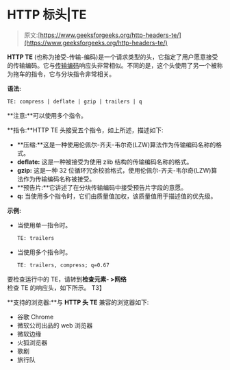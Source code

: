 # HTTP 标头|TE

> 原文:[https://www.geeksforgeeks.org/http-headers-te/](https://www.geeksforgeeks.org/http-headers-te/)

**HTTP TE** (也称为接受-传输-编码)是一个请求类型的头，它指定了用户愿意接受的传输编码。它与[传输编码](https://www.geeksforgeeks.org/http-headers-transfer-encoding/)响应头非常相似。不同的是，这个头使用了另一个被称为拖车的指令，它与分块指令非常相关。

**语法:**

```html
TE: compress | deflate | gzip | trailers | q
```

**注意:**可以使用多个指令。

**指令:**HTTP TE 头接受五个指令，如上所述，描述如下:

*   **压缩:**这是一种使用伦佩尔-齐夫-韦尔奇(LZW)算法作为传输编码名称的格式。
*   **deflate:** 这是一种被接受为使用 zlib 结构的传输编码名称的格式。
*   **gzip:** 这是一种 32 位循环冗余校验格式，使用伦佩尔-齐夫-韦尔奇(LZW)算法作为传输编码名称被接受。
*   **预告片:**它讲述了在分块传输编码中接受预告片字段的意愿。
*   **q:** 当使用多个指令时，它们由质量值加权，该质量值用于描述值的优先级。

**示例:**

*   当使用单一指令时。

    ```html
    TE: trailers
    ```

*   当使用多个指令时。

    ```html
    TE: trailers, compress; q=0.67
    ```

要检查运行中的 TE，请转到**检查元素- >网络**检查 TE 的响应头，如下所示。
T3】

**支持的浏览器:**与 **HTTP 头 TE** 兼容的浏览器如下:

*   谷歌 Chrome
*   微软公司出品的 web 浏览器
*   微软边缘
*   火狐浏览器
*   歌剧
*   旅行队